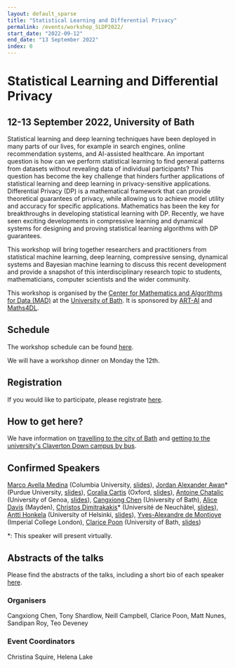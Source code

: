 ```yaml
---
layout: default_sparse
title: "Statistical Learning and Differential Privacy"
permalink: /events/workshop_SLDP2022/
start_date: "2022-09-12"
end_date: "13 September 2022"
index: 0
---
```



# Statistical Learning and Differential Privacy
## 12-13 September 2022, University of Bath 

Statistical learning and deep learning techniques have been deployed in many parts of our lives, for example in search engines, online recommendation systems, and AI-assisted healthcare. An important question  is how can we perform statistical learning to find general patterns from datasets  without revealing data of individual participants? This question has become the key challenge that hinders further applications of statistical learning and deep learning in privacy-sensitive applications. Differential Privacy (DP) is a mathematical framework that can provide theoretical guarantees of privacy, while allowing us to achieve model utility and accuracy for specific applications. Mathematics has been the key for breakthroughs in developing statistical learning with DP. Recently, we have seen exciting developments in compressive learning and dynamical systems for designing and proving statistical learning algorithms with DP guarantees. 

This workshop will bring together researchers and practitioners from statistical machine learning, deep learning, compressive sensing, dynamical systems and Bayesian machine learning to discuss this recent development and provide a snapshot of this interdisciplinary research topic to students, mathematicians, computer scientists and the wider community. 

This workshop is organised by the [Center for Mathematics and Algorithms for Data (MAD)](https://mathematics-and-algorithms-for-data.github.io/) at the [University of Bath](http://www.bath.ac.uk). It is sponsored by [ART-AI](https://cdt-art-ai.ac.uk/) and [Maths4DL](https://people.bath.ac.uk/mascjb/maths4dl.html). 

## Schedule

The workshop schedule can be found [here](https://drive.google.com/file/d/1rCCvqKqQVEHfWgJ5Tnd6cE8KM3QSxMRy/view?usp=sharing).

We will have a workshop dinner on Monday the 12th. 

## Registration

If you would like to participate, please registrate [here](https://forms.gle/uE66SHqQqh2i7nYq6). 

## How to get here?

We have information on [travelling to the city of Bath](https://www.bath.ac.uk/guides/travelling-to-the-city-of-bath/) and [getting to the university's Claverton Down campus by bus](https://www.bath.ac.uk/guides/travelling-by-bus-to-the-university-of-bath/).

<!--
|  |&nbsp;&nbsp;&nbsp;&nbsp;&nbsp;&nbsp;| |
|--:||---|
|8:50am || Opening |
|9:00am || [TBA](https://www.) *"TBA"* |
-->
## Confirmed Speakers 
[Marco Avella Medina](https://sites.google.com/site/marcoavellamedina/home) (Columbia University, [slides](https://github.com/mathematics-and-algorithms-for-data/mathematics-and-algorithms-for-data.github.io/raw/master/assets/SLDP_workshop_slides/Marco.pdf)),
[Jordan Alexander Awan](https://jordan-awan.com/)* (Purdue University, [slides](https://github.com/mathematics-and-algorithms-for-data/mathematics-and-algorithms-for-data.github.io/raw/4c62c95520b039d95e6b59f042f7b273ea64c33b/assets/SLDP_workshop_slides/Jordan.pdf)), [Coralia Cartis](http://people.maths.ox.ac.uk/cartis/) (Oxford, [slides](https://github.com/mathematics-and-algorithms-for-data/mathematics-and-algorithms-for-data.github.io/raw/4c62c95520b039d95e6b59f042f7b273ea64c33b/assets/SLDP_workshop_slides/Cartis.pdf)), [Antoine Chatalic](https://achatali.gitlab.io/) (University of Genoa, [slides](https://github.com/mathematics-and-algorithms-for-data/mathematics-and-algorithms-for-data.github.io/raw/4c62c95520b039d95e6b59f042f7b273ea64c33b/assets/SLDP_workshop_slides/Chatalic.pdf)),
[Cangxiong Chen](https://scholar.google.com/citations?user=IKbCKlIAAAAJ&hl=en&oi=ao) (University of Bath), [Alice Davis](https://www.linkedin.com/in/alice-davis-837552150/) (Mayden), [Christos Dimitrakakis](https://sites.google.com/site/christosdimitrakakis)* (Université de Neuchâtel, [slides](https://github.com/mathematics-and-algorithms-for-data/mathematics-and-algorithms-for-data.github.io/raw/4c62c95520b039d95e6b59f042f7b273ea64c33b/assets/SLDP_workshop_slides/Christos.pdf)), [Antti Honkela](https://www.cs.helsinki.fi/u/ahonkela/) (University of Helsinki, [slides](https://github.com/mathematics-and-algorithms-for-data/mathematics-and-algorithms-for-data.github.io/raw/4c62c95520b039d95e6b59f042f7b273ea64c33b/assets/SLDP_workshop_slides/Honkela.pdf)), [Yves-Alexandre de Montjoye](http://www.demontjoye.com/index.html) (Imperial College London), [Clarice Poon](https://cmhsp2.github.io/) (University of Bath, [slides](https://github.com/mathematics-and-algorithms-for-data/mathematics-and-algorithms-for-data.github.io/raw/4c62c95520b039d95e6b59f042f7b273ea64c33b/assets/SLDP_workshop_slides/Clarice.pdf))

*: This speaker will present virtually.

## Abstracts of the talks
<!-- <h4 class="pt-3">TBA</h4> -->

Please find the abstracts of the talks, including a short bio of each speaker [here](https://drive.google.com/file/d/1zVLqaTCNqO3-piW0XP53-P5Dl4-K1QkH/view?usp=sharing).

<!--
### Talk 1: Speaker 1 (University 1)

This theorem...
-->

### Organisers
Cangxiong Chen, Tony Shardlow, Neill Campbell, Clarice Poon, Matt Nunes, Sandipan Roy, Teo Deveney

### Event Coordinators
Christina Squire, 
Helena Lake
